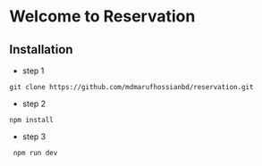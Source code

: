 # Welcome to Reservation

## Installation

- step 1
```
git clone https://github.com/mdmarufhossianbd/reservation.git
```
- step 2
  
```
npm install
```
- step 3
 ```
  npm run dev
 ```
